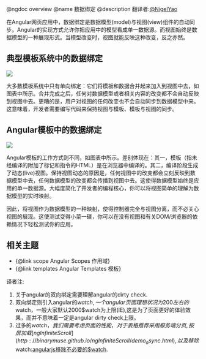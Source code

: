 @ngdoc overview
@name 数据绑定
@description
翻译者:[@NigelYao](https://github.com/NigelYao)

在Angular网页应用中，数据绑定是数据模型(model)与视图(view)组件的自动同步。Angular的实现方式允许你把应用中的模型看成单一数据源。而视图始终是数据模型的一种展现形式。当模型改变时，视图就能反映这种改变，反之亦然。

## 典型模板系统中的数据绑定

<img class="right" src="img/One_Way_Data_Binding.png"/>

大多数模板系统中只有单向绑定：它们将模板和数据合并起来加入到视图中去，如图表中所示。合并完成之后，任何对数据模型或者相关内容的改变都不会自动反映到视图中去。更糟的是，用户对视图的任何改变也不会自动同步到数据模型中来。这意味着，开发者需要编写代码来保持视图与模板、模板与视图的同步。

## Angular模板中的数据绑定

<img class="right" src="img/Two_Way_Data_Binding.png"/>

Angular模板的工作方式则不同，如图表中所示。差别体现在：其一，模板（指未经编译的附加了标记和指令的HTML）是在浏览器中编译的。其二，编译阶段生成了动态(live)视图。保持视图动态的原因是，任何视图中的改变都会立刻反映到数据模型中去，任何数据模型的改变都会传播到视图中去。这使得数据模型始终是应用的单一数据源。大幅度简化了开发者的编程核心，你可以将视图简单的理解为数据模型的实时映射。

因此，将视图作为数据模型的一种映射，使得控制器完全与视图分离，而不必关心视图的展现。这使测试变得小菜一碟，你可以在没有视图和有关DOM/浏览器的依赖情况下轻松测试你的应用。

## 相关主题 

* {@link scope Angular Scopes 作用域}
* {@link templates Angular Templates 模板}

译者注:

  1. 关于angular的双向绑定需要理解angular的dirty check.
  2. 双向绑定则引入angular的$watch,一个angular页面理想状况为200左右的$watch，一般大家默认2000$watch为上限(IE),这是为了页面更好的体验效果，而并不意味着一定是angular dirty check上限。
  3. 过多的$watch，我们需要考虑页面的性能，对于表格推荐采用服务端分页,按屏加载[ngInfiniteScroll](http://binarymuse.github.io/ngInfiniteScroll/demo_async.html),以及移除$watch:[angularjs移除不必要的$watch](http://www.cnblogs.com/whitewolf/p/angularjs-remove-unused-watch.html).
